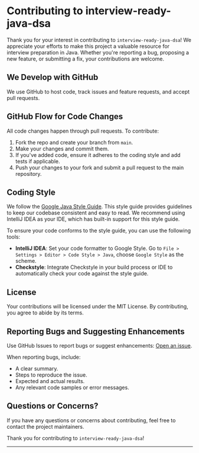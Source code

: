 # Contributing to interview-ready-java-dsa

Thank you for your interest in contributing to `interview-ready-java-dsa`! We appreciate your efforts to make this project a valuable resource for interview preparation in Java. Whether you're reporting a bug, proposing a new feature, or submitting a fix, your contributions are welcome.

## We Develop with GitHub

We use GitHub to host code, track issues and feature requests, and accept pull requests.

## GitHub Flow for Code Changes

All code changes happen through pull requests. To contribute:

1. Fork the repo and create your branch from `main`.
2. Make your changes and commit them.
3. If you've added code, ensure it adheres to the coding style and add tests if applicable.
4. Push your changes to your fork and submit a pull request to the main repository.

## Coding Style

We follow the [Google Java Style Guide](https://google.github.io/styleguide/javaguide.html). This style guide provides guidelines to keep our codebase consistent and easy to read. We recommend using IntelliJ IDEA as your IDE, which has built-in support for this style guide.

To ensure your code conforms to the style guide, you can use the following tools:
- **IntelliJ IDEA**: Set your code formatter to Google Style. Go to `File > Settings > Editor > Code Style > Java`, choose `Google Style` as the scheme.
- **Checkstyle**: Integrate Checkstyle in your build process or IDE to automatically check your code against the style guide.

## License

Your contributions will be licensed under the MIT License. By contributing, you agree to abide by its terms.

## Reporting Bugs and Suggesting Enhancements

Use GitHub Issues to report bugs or suggest enhancements: [Open an issue](https://github.com/tannychaks/interview-ready-java-dsa/issues/new).

When reporting bugs, include:
- A clear summary.
- Steps to reproduce the issue.
- Expected and actual results.
- Any relevant code samples or error messages.

## Questions or Concerns?

If you have any questions or concerns about contributing, feel free to contact the project maintainers.

Thank you for contributing to `interview-ready-java-dsa`!

---
